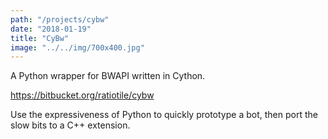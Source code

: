 ```yaml
---
path: "/projects/cybw"
date: "2018-01-19"
title: "CyBw"
image: "../../img/700x400.jpg"
---
```


A Python wrapper for BWAPI written in Cython.
<!-- end excerpt -->

https://bitbucket.org/ratiotile/cybw

Use the expressiveness of Python to quickly prototype a bot, then port the slow bits to a C++ extension.
